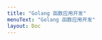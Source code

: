 ```yaml
---
title: "Golang 函数应用开发"
menuText: "Golang 函数应用开发"
layout: Doc
---
```


<!-- TODO: 更新 golang 函数开发教程 -->
